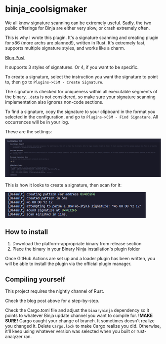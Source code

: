 # binja_coolsigmaker

We all know signature scanning can be extremely useful. Sadly, the two public offerings for Binja are either very slow, or crash extremely often.

This is why I wrote this plugin. It's a signature scanning and creating plugin for x86 (more archs are planned!), written in Rust. It's extremely fast, supports multiple signature styles, and works like a charm.

[Blog Post](https://binary.ninja/2024/10/01/plugin-spotlight-coolsigmaker.html)

It supports 3 styles of signatures. Or 4, if you want to be specific.

To create a signature, select the instruction you want the signature to point to, then go to `Plugins->CSM - Create Signature`.

The signature is checked for uniqueness within all executable segments of the binary. `.data` is not considered, so make sure your signature scanning implementation also ignores non-code sections.

To find a signature, copy the signature to your clipboard in the format you selected in the configuration, and go to `Plugins->CSM - Find Signature`. All occurrences will be in your log.

These are the settings:

![settings](settings.png)

This is how it looks to create a signature, then scan for it:

![pattern creation and scanning](sig.png)

## How to install

1. Download the platform-appropriate binary from release section
2. Place the binary in your Binary Ninja installation's plugin folder

Once GitHub Actions are set up and a loader plugin has been written, you will be able to install the plugin via the official plugin manager.

## Compiling yourself

This project requires the nightly channel of Rust.

Check the blog post above for a step-by-step.

Check the Cargo.toml file and adjust the `binaryninja` dependency so it points to whatever Binja update channel you want to compile for. __!MAKE SURE!__ Cargo caught your change of branch. It sometimes doesn't realize you changed it. Delete `Cargo.lock` to make Cargo realize you did. Otherwise, it'll keep using whatever version was selected when you built or rust-analyzer ran.
